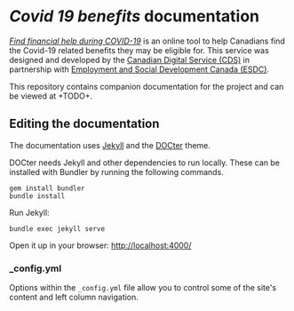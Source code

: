# _Covid 19 benefits_ documentation

[_Find financial help during COVID-19_](https://covid-benefits.alpha.canada.ca/en/start) is an online tool to help Canadians find the Covid-19 related benefits they may be eligible for. This service was designed and developed by the [Canadian Digital Service (CDS)](https://digital.canada.ca/) in partnership with [Employment and Social Development Canada (ESDC)](https://www.canada.ca/en/employment-social-development.html).

This repository contains companion documentation for the project and can be viewed at +TODO+.

## Editing the documentation

The documentation uses [Jekyll](http://jekyllrb.com/) and the [DOCter](https://github.com/cfpb/DOCter) theme.

DOCter needs Jekyll and other dependencies to run locally. These can be installed with Bundler by running the following commands.

```
gem install bundler
bundle install
```

Run Jekyll:

```
bundle exec jekyll serve
```

Open it up in your browser: <http://localhost:4000/>

### \_config.yml

Options within the `_config.yml` file allow you to control some of the site's content and left column navigation.
